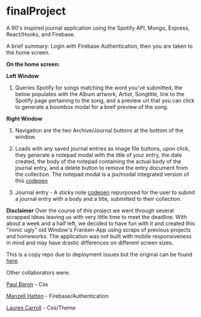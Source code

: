 # finalProject

A 90's inspired journal application using the Spotify API, Mongo, Express, React/Hooks, and Firebase.

A brief summary: Login with Firebase Authentication, then you are taken to the home screen. 

**On the home screen:** 
    
   **Left Window**
1. Queries Spotify for songs matching the word you've submitted, the below populates with the Album artwork, Artist, Songtitle, link to the Spotify page pertaining to the song, and a preview url that you can click to generate a boombox modal for a breif preview of the song.

  **Right Window**
1. Navigation are the two Archive/Journal buttons at the bottom of the window.  
  
2. Loads with any saved journal entries as image file buttons, upon click, they generate a notepad modal with the title of your entry, the date created, the body of the notepad containing the actual body of the journal entry, and a delete button to remove the entry document from the collection. The notepad modal is a jsx/modal integrated version of this [codepen](https://codepen.io/sadcry/pen/WGqpKx)

3. Journal entry - A sticky note [codepen](https://codepen.io/edmondko/pen/udcHG) repurposed for the user to submit a journal entry with a body and a title, submitted to their collection.


**Disclaimer**
Over the course of this project we went through several scrapped ideas leaving us with very little time to meet the deadline. With about a week and a half left, we decided to have fun with it and created this "ironic ugly" old Window's Franken-App using scraps of previous projects and homeworks. The application was not built with mobile responsiveness in mind and may have drastic differences on different screen sizes.

This is a copy repo due to deployment issues but the original can be found [here](https://github.com/cptaylor38/finalProject).

Other collaborators were: 
  
[Paul Baron](https://github.com/pbaron90) - Css

[Manzell Hatten](https://github.com/manhatten331) - Firebase/Authentication

[Lauren Carroll](https://github.com/ashlaurencarroll) - Css/Theme



